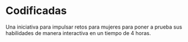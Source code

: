 # Codificadas

Una iniciativa para impulsar retos para mujeres 
para poner a prueba sus habilidades de manera interactiva en un tiempo de 4 horas. 
